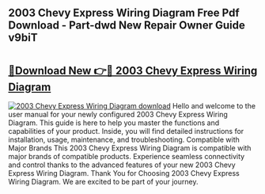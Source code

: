 ## 2003 Chevy Express Wiring Diagram Free Pdf Download - Part-dwd New Repair Owner Guide v9biT

# <h2><a href="http://dflbsa.blite.top/?on=2003+Chevy+Express+Wiring+Diagram">🔗Download New 👉🔴 2003 Chevy Express Wiring Diagram</a></h2>

[![2003 Chevy Express Wiring Diagram download](https://i.imgur.com/lujVjoI.png)](http://dflbsa.blite.top/?on=2003+Chevy+Express+Wiring+Diagram)
Hello and welcome to the user manual for your newly configured 2003 Chevy Express Wiring Diagram. This guide is here to help you master the functions and capabilities of your product. Inside, you will find detailed instructions for installation, usage, maintenance, and troubleshooting. Compatible with Major Brands This 2003 Chevy Express Wiring Diagram is compatible with major brands of compatible products. Experience seamless connectivity and control thanks to the advanced features of your new 2003 Chevy Express Wiring Diagram. Thank You for Choosing 2003 Chevy Express Wiring Diagram. We are excited to be part of your journey.
